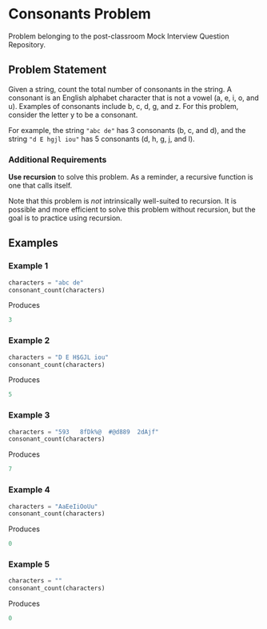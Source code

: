 # Consonants Problem

Problem belonging to the post-classroom Mock Interview Question Repository.

## Problem Statement

Given a string, count the total number of consonants in the string. A consonant is an English alphabet character that is not a vowel (a, e, i, o, and u). Examples of consonants include b, c, d, g, and z. For this problem, consider the letter y to be a consonant.

For example, the string `"abc de"` has 3 consonants (b, c, and d), and the string `"d E hgjl iou"` has 5 consonants (d, h, g, j, and l).

### Additional Requirements

**Use recursion** to solve this problem. As a reminder, a recursive function is one that calls itself.

Note that this problem is *not* intrinsically well-suited to recursion. It is possible and more efficient to solve this problem without recursion, but the goal is to practice using recursion.

## Examples

### Example 1

```py
characters = "abc de"
consonant_count(characters)
```

Produces

```py
3
```

### Example 2

```py
characters = "D E H$GJL iou"
consonant_count(characters)
```

Produces

```py
5
```

### Example 3

```py
characters = "593   8fDk%@  #@d889  2dAjf"
consonant_count(characters)
```

Produces

```py
7
```

### Example 4

```py
characters = "AaEeIiOoUu"
consonant_count(characters)
```

Produces

```py
0
```

### Example 5

```py
characters = ""
consonant_count(characters)
```

Produces

```py
0
```
